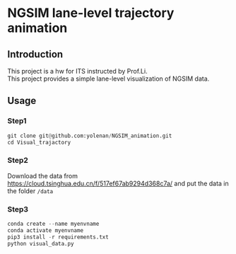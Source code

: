 # NGSIM lane-level trajectory animation
## Introduction
This project is a hw for ITS instructed by Prof.Li. \
This project provides a simple lane-level visualization of NGSIM data. 
## Usage
### Step1
```python
git clone git@github.com:yolenan/NGSIM_animation.git
cd Visual_trajactory
```
### Step2
Download the data from https://cloud.tsinghua.edu.cn/f/517ef67ab9294d368c7a/
and put the data in the folder `/data`
### Step3
```python
conda create --name myenvname
conda activate myenvname
pip3 install -r requirements.txt
python visual_data.py
```
